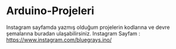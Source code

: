 # Arduino-Projeleri
Instagram sayfamda yazmış olduğum projelerin kodlarına ve devre şemalarına buradan ulaşabilirsiniz.
Instagram Sayfam : https://www.instagram.com/bluegrays.ino/

